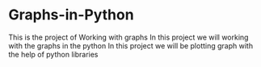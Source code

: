 # Graphs-in-Python
This is the project of Working with graphs In this project we will working with the graphs in the python In this project we will be plotting graph with the help of python libraries 
